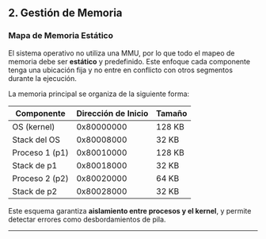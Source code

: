 
## 2. Gestión de Memoria

### Mapa de Memoria Estático

El sistema operativo no utiliza una MMU, por lo que todo el mapeo de memoria debe ser **estático** y predefinido. Este enfoque cada componente tenga una ubicación fija y no entre en conflicto con otros segmentos durante la ejecución.

La memoria principal se organiza de la siguiente forma:

| Componente     | Dirección de Inicio | Tamaño |
| -------------- | ------------------- | ------ |
| OS (kernel)    |  0x80000000        | 128 KB |
| Stack del OS   | 0x80008000        | 32 KB  |
| Proceso 1 (p1) | 0x80010000        | 128 KB |
| Stack de p1    | 0x80018000        | 32 KB  |
| Proceso 2 (p2) | 0x80020000        | 64 KB  |
| Stack de p2    | 0x80028000        | 32 KB  |

Este esquema garantiza **aislamiento entre procesos y el kernel**, y permite detectar errores como desbordamientos de pila.

---



